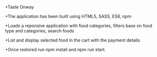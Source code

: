 
+Taste Onway

+The application has been built using HTML5, SASS, ES6, npm

+Loads a reponsive application with food categories, filters base on food type and categories, search foods

+List and display selected food in the cart with the payment details

+Once restored run npm install and npm run start.
